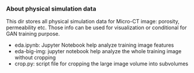### About physical simulation data

This dir stores all physical simulation data for Micro-CT image: porosity, permeability etc. Those info can be used for visualization or conditional for GAN training purpose.

* eda.ipynb: Jupyter Notebook help analyze training image features
* eda-big-img: jupyter notebook help analyze the whole training image without cropping
* crop.py: script file for cropping the large image volume into subvolumes

